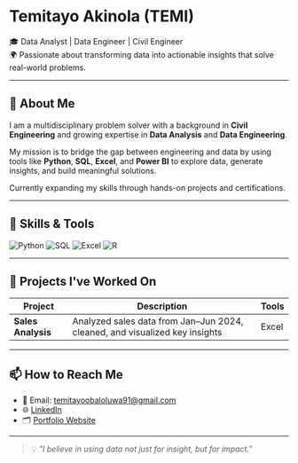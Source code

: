 # Temitayo Akinola (TEMI)

🎓 Data Analyst | Data Engineer | Civil Engineer  
🌍 Passionate about transforming data into actionable insights that solve real-world problems.

---

## 🚀 About Me

I am a multidisciplinary problem solver with a background in **Civil Engineering** and growing expertise in **Data Analysis** and **Data Engineering**.

My mission is to bridge the gap between engineering and data by using tools like **Python**, **SQL**, **Excel**, and **Power BI** to explore data, generate insights, and build meaningful solutions.

Currently expanding my skills through hands-on projects and certifications.

---

## 🧠 Skills & Tools

![Python](https://img.shields.io/badge/-Python-3776AB?style=flat&logo=python&logoColor=white)
![SQL](https://img.shields.io/badge/-SQL-4479A1?style=flat&logo=postgresql&logoColor=white)
![Excel](https://img.shields.io/badge/-Excel-217346?style=flat&logo=microsoft-excel&logoColor=white)
![R](https://img.shields.io/badge/-R-276DC3?style=flat&logo=r&logoColor=white)

---

## 💼 Projects I've Worked On

| Project | Description | Tools |
|--------|-------------|-------|
| **Sales Analysis** | Analyzed sales data from Jan–Jun 2024, cleaned, and visualized key insights | Excel |


---

## 📫 How to Reach Me

- 📧 Email: [temitayoobaloluwa91@gmail.com](mailto:temitayoobaloluwa91@gmail.com)
- 🌐 [LinkedIn](https://linkedin.com/in/temitayo-akinola-1b9674310)
- 🗂️ [Portfolio Website ](https://yourportfolio.com)

---

> 💡 *"I believe in using data not just for insight, but for impact."*

